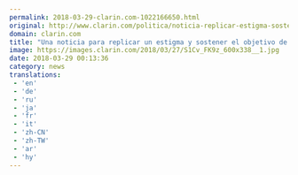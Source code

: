 ```yaml
---
permalink: 2018-03-29-clarin.com-1022166650.html
original: http://www.clarin.com/politica/noticia-replicar-estigma-sostener-objetivo-continuidad_0_B1lufjtcG.html
domain: clarin.com
title: "Una noticia para replicar un estigma y sostener el objetivo de continuidad"
image: https://images.clarin.com/2018/03/27/S1Cv_FK9z_600x338__1.jpg
date: 2018-03-29 00:13:36
category: news
translations: 
 - 'en'
 - 'de'
 - 'ru'
 - 'ja'
 - 'fr'
 - 'it'
 - 'zh-CN'
 - 'zh-TW'
 - 'ar'
 - 'hy'
---
```


